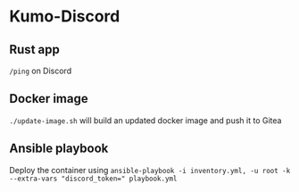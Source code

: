# Kumo-Discord

## Rust app
`/ping` on Discord

## Docker image
`./update-image.sh` will build an updated docker image and push it to Gitea

## Ansible playbook
Deploy the container using `ansible-playbook -i inventory.yml, -u root -k --extra-vars "discord_token=" playbook.yml`